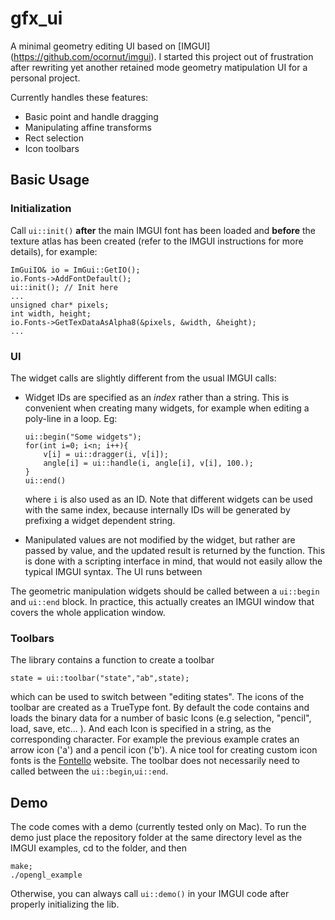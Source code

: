 # gfx_ui
A minimal geometry editing UI based on [IMGUI] (https://github.com/ocornut/imgui). I started this project out of frustration after rewriting yet another retained mode geometry matipulation UI for a personal project.

Currently handles these features:

*	Basic point and handle dragging
*	Manipulating affine transforms
*  Rect selection
*  Icon toolbars

## Basic Usage
### Initialization
Call ```ui::init()``` **after** the main IMGUI font has been loaded and **before** the texture atlas has been created (refer to the IMGUI instructions for more details), for example:

```
ImGuiIO& io = ImGui::GetIO();
io.Fonts->AddFontDefault();
ui::init(); // Init here
...
unsigned char* pixels;
int width, height;
io.Fonts->GetTexDataAsAlpha8(&pixels, &width, &height);
...    
```
### UI
The widget calls are slightly different from the usual IMGUI calls:

* Widget IDs are specified as an *index* rather than a string. This is convenient when creating many widgets, for example when editing a poly-line in a loop. Eg:

	```
	ui::begin("Some widgets");
	for(int i=0; i<n; i++){
		v[i] = ui::dragger(i, v[i]);
		angle[i] = ui::handle(i, angle[i], v[i], 100.);
	}
	ui::end()
	```
	
	where `i` is also used as an ID.
	Note that different widgets can be used with the 	same index, because internally IDs will be generated by 	prefixing a widget dependent string.
* Manipulated values are not modified by the widget, but rather are passed by value, and the updated result is returned by the function. This is done with a scripting interface in mind, that would not easily allow the typical IMGUI syntax.
The UI runs between 

The geometric manipulation widgets should be called between a `ui::begin` and `ui::end` block. In practice, this actually creates an IMGUI window that covers the whole application window.

### Toolbars
The library contains a function to create a toolbar

```
state = ui::toolbar("state","ab",state);
```
which can be used to switch between "editing states". 
The icons of the toolbar are created as a TrueType font. By default the code contains and loads the binary data for a number of basic Icons (e.g selection, "pencil", load, save, etc... ). And each Icon is specified in a string, as the corresponding character. For example the previous example crates an arrow icon ('a') and a pencil icon ('b'). A nice tool for creating custom icon fonts is the [Fontello](http://fontello.com) website.
The toolbar does not necessarily need to called between the `ui::begin`,`ui::end`.

## Demo
The code comes with a demo (currently tested only on Mac). To run the demo just place the repository folder at the same directory level as the IMGUI examples, cd to the folder, and then

```
make;
./opengl_example
```

Otherwise, you can always call ```ui::demo()``` in your IMGUI code after properly initializing the lib.
